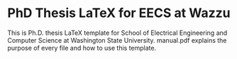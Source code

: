 # PhD Thesis LaTeX for EECS at Wazzu
This is Ph.D. thesis LaTeX template for School of Electrical Engineering and Computer Science at Washington State University. manual.pdf explains the purpose of every file and how to use this template.
